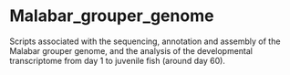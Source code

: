 # Malabar_grouper_genome
Scripts associated with the sequencing, annotation and assembly of the Malabar grouper genome, and the analysis of the developmental transcriptome from day 1 to juvenile fish (around day 60).

